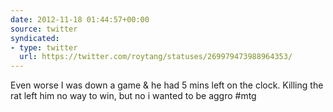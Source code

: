```yaml
---
date: 2012-11-18 01:44:57+00:00
source: twitter
syndicated:
- type: twitter
  url: https://twitter.com/roytang/statuses/269979473988964353/
---
```


Even worse I was down a game &amp; he had 5 mins left on the clock. Killing the rat left him no way to win, but no i wanted to be aggro #mtg
